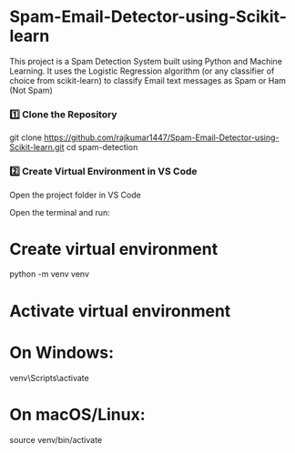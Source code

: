 # Spam-Email-Detector-using-Scikit-learn

This project is a Spam Detection System built using Python and Machine Learning. It uses the Logistic Regression algorithm (or any classifier of choice from scikit-learn) to classify Email text messages as Spam or Ham (Not Spam)

### 1️⃣ Clone the Repository
git clone https://github.com/rajkumar1447/Spam-Email-Detector-using-Scikit-learn.git
cd spam-detection

### 2️⃣ Create Virtual Environment in VS Code

Open the project folder in VS Code

Open the terminal and run:

# Create virtual environment
python -m venv venv

# Activate virtual environment
# On Windows:
venv\Scripts\activate
# On macOS/Linux:
source venv/bin/activate
